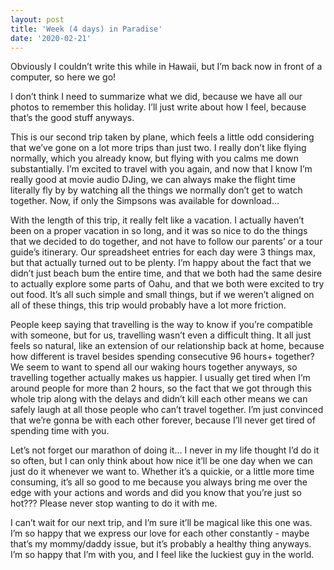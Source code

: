 ```yaml
---
layout: post
title: 'Week (4 days) in Paradise'
date: '2020-02-21'
---
```


Obviously I couldn’t write this while in Hawaii, but I’m back now in front of a computer, so here we go!

I don’t think I need to summarize what we did, because we have all our photos to remember this holiday. I’ll just write about how I feel, because that’s the good stuff anyways.

This is our second trip taken by plane, which feels a little odd considering that we’ve gone on a lot more trips than just two. I really don’t like flying normally, which you already know, but flying with you calms me down substantially. I’m excited to travel with you again, and now that I know I’m really good at movie audio DJing, we can always make the flight time literally fly by by watching all the things we normally don’t get to watch together. Now, if only the Simpsons was available for download…

With the length of this trip, it really felt like a vacation. I actually haven’t been on a proper vacation in so long, and it was so nice to do the things that we decided to do together, and not have to follow our parents’ or a tour guide’s itinerary. Our spreadsheet entries for each day were 3 things max, but that actually turned out to be plenty. I’m happy about the fact that we didn’t just beach bum the entire time, and that we both had the same desire to actually explore some parts of Oahu, and that we both were excited to try out food. It’s all such simple and small things, but if we weren’t aligned on all of these things, this trip would probably have a lot more friction.

People keep saying that travelling is the way to know if you’re compatible with someone, but for us, travelling wasn’t even a difficult thing. It all just feels so natural, like an extension of our relationship back at home, because how different is travel besides spending consecutive 96 hours+ together? We seem to want to spend all our waking hours together anyways, so travelling together actually makes us happier. I usually get tired when I’m around people for more than 2 hours, so the fact that we got through this whole trip along with the delays and didn’t kill each other means we can safely laugh at all those people who can’t travel together. I’m just convinced that we’re gonna be with each other forever, because I’ll never get tired of spending time with you.

Let’s not forget our marathon of doing it… I never in my life thought I’d do it so often, but I can only think about how nice it’ll be one day when we can just do it whenever we want to. Whether it’s a quickie, or a little more time consuming, it’s all so good to me because you always bring me over the edge with your actions and words and did you know that you’re just so hot??? Please never stop wanting to do it with me.

I can’t wait for our next trip, and I’m sure it’ll be magical like this one was. I’m so happy that we express our love for each other constantly - maybe that’s my mommy/daddy issue, but it’s probably a healthy thing anyways. I’m so happy that I’m with you, and I feel like the luckiest guy in the world.